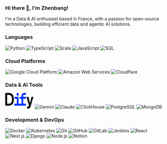 ### Hi there 👋, I'm Zhenbang!

I'm a Data & AI enthusiast based in France, with a passion for open-source technologies, building efficient data and agentic AI solutions.


### Languages
<p align="left">
  <img src="https://skillicons.dev/icons?i=python" alt="Python" title="Python" width="50" height="50"/>
  <img src="https://skillicons.dev/icons?i=ts" alt="TypeScript" title="TypeScript" width="50" height="50"/>
  <img src="https://skillicons.dev/icons?i=scala" alt="Scala" title="Scala" width="50" height="50"/>
  <img src="https://skillicons.dev/icons?i=js" alt="JavaScript" title="JavaScript" width="50" height="50"/>
  <img src="https://skillicons.dev/icons?i=sql" alt="SQL" title="SQL" width="50" height="50"/>
</p>

### Cloud Platforms
<p align="left">
  <img src="https://skillicons.dev/icons?i=gcp" alt="Google Cloud Platform" title="Google Cloud Platform" width="50" height="50"/>
  <img src="https://skillicons.dev/icons?i=aws" alt="Amazon Web Services" title="Amazon Web Services" width="50" height="50"/>
  <img src="https://skillicons.dev/icons?i=cloudflare" alt="Cloudflare" title="Cloudflare" width="50" height="50"/>
</p>

### Data & AI Tools
<p align="left">
  <img src="https://raw.githubusercontent.com/langgenius/dify/main/web/public/logo/logo-site.png" alt="Dify" title="Dify" width="90" height="50"/>
  <img src="https://uxwing.com/wp-content/themes/uxwing/download/brands-and-social-media/google-gemini-icon.png" alt="Gemini" title="Google Gemini" width="50" height="50"/>
  <img src="https://uxwing.com/wp-content/themes/uxwing/download/brands-and-social-media/claude-ai-icon.png" alt="Claude" title="Anthropic Claude" width="50" height="50"/>
  <img src="https://cdn.jsdelivr.net/gh/devicons/devicon/icons/clickhouse/clickhouse-original.svg" alt="ClickHouse" title="ClickHouse" width="50" height="50"/>
  <img src="https://skillicons.dev/icons?i=postgresql" alt="PostgreSQL" title="PostgreSQL" width="50" height="50"/>
  <img src="https://skillicons.dev/icons?i=mongodb" alt="MongoDB" title="MongoDB" width="50" height="50"/>
</p>
</p>

### Development & DevOps
<p align="left">
  <img src="https://skillicons.dev/icons?i=docker" alt="Docker" title="Docker" width="50" height="50"/>
  <img src="https://skillicons.dev/icons?i=kubernetes" alt="Kubernetes" title="Kubernetes" width="50" height="50"/>
  <img src="https://skillicons.dev/icons?i=git" alt="Git" title="Git" width="50" height="50"/>
  <img src="https://skillicons.dev/icons?i=github" alt="GitHub" title="GitHub" width="50" height="50"/>
  <img src="https://skillicons.dev/icons?i=gitlab" alt="GitLab" title="GitLab" width="50" height="50"/>
  <img src="https://skillicons.dev/icons?i=jenkins" alt="Jenkins" title="Jenkins" width="50" height="50"/>
  <img src="https://skillicons.dev/icons?i=react" alt="React" title="React" width="50" height="50"/>
  <img src="https://skillicons.dev/icons?i=nextjs" alt="Next.js" title="Next.js" width="50" height="50"/>
  <img src="https://skillicons.dev/icons?i=django" alt="Django" title="Django" width="50" height="50"/>
  <img src="https://skillicons.dev/icons?i=nodejs" alt="Node.js" title="Node.js" width="50" height="50"/>
  <img src="https://skillicons.dev/icons?i=notion" alt="Notion" title="Notion" width="50" height="50"/>
</p>
